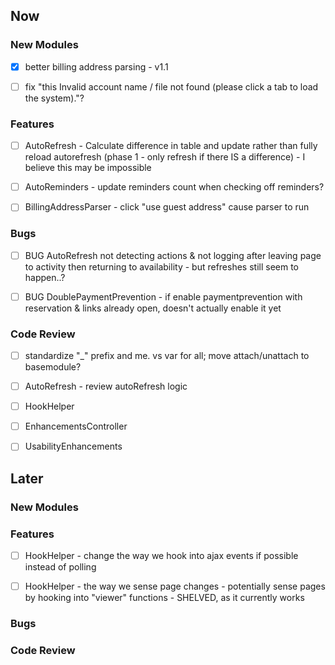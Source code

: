 ## Now

### New Modules
- [X] better billing address parsing - v1.1
- [ ] fix "this Invalid account name / file not found (please click a tab to load the system)."?


### Features
- [ ] AutoRefresh - Calculate difference in table and update rather than fully reload autorefresh (phase 1 - only refresh if there IS a difference) - I believe this may be impossible
- [ ] AutoReminders - update reminders count when checking off reminders?
- [ ] BillingAddressParser - click "use guest address" cause parser to run

 
### Bugs
- [ ] BUG AutoRefresh not detecting actions & not logging after leaving page to activity then returning to availability - but refreshes still seem to happen..?
- [ ] BUG DoublePaymentPrevention - if enable paymentprevention with reservation & links already open, doesn't actually enable it yet	

 
### Code Review
- [ ] standardize "_" prefix and me. vs var for all; move attach/unattach to basemodule?
- [ ] AutoRefresh - review autoRefresh logic
- [ ] HookHelper
- [ ] EnhancementsController
- [ ] UsabilityEnhancements


## Later

### New Modules


### Features
- [ ] HookHelper - change the way we hook into ajax events if possible instead of polling
- [ ] HookHelper - the way we sense page changes - potentially sense pages by hooking into "viewer" functions - SHELVED, as it currently works 


### Bugs


### Code Review